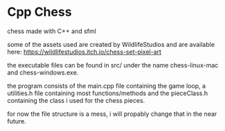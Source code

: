 # Cpp Chess
chess made with C++ and sfml

some of the assets used are created by WildlifeStudios and are available here:
https://wildlifestudios.itch.io/chess-set-pixel-art

the executable files can be found in src/ under the name chess-linux-mac and chess-windows.exe.

the program consists of the main.cpp file containing the game loop, a utilities.h file containing most functions/methods and the pieceClass.h containing the class i used for the chess pieces.

for now the file structure is a mess, i will propably change that in the near future.

